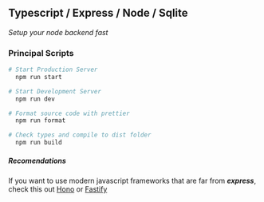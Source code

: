 ## Typescript / Express / Node / Sqlite

_Setup your node backend fast_

### Principal Scripts

```bash
# Start Production Server
  npm run start
```

```bash
# Start Development Server
  npm run dev
```

```bash
# Format source code with prettier
  npm run format
```

```bash
# Check types and compile to dist folder
  npm run build
```

##### Recomendations

If you want to use modern javascript frameworks that are far from ***express***, check this out [Hono](https://github.com/honojs/hono) or [Fastify](https://github.com/fastify/fastify)

